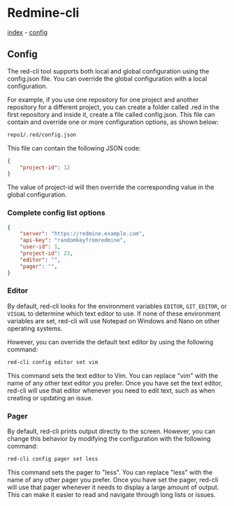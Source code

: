 # Redmine-cli

[index](./index.md) - [config](./config.md)

## Config

The red-cli tool supports both local and global configuration using the config.json file. You can override the global configuration with a local configuration.

For example, if you use one repository for one project and another repository for a different project, you can create a folder called .red in the first repository and inside it, create a file called config.json. This file can contain and override one or more configuration options, as shown below:

```bash
repo1/.red/config.json
```

This file can contain the following JSON code:

```json
{
    "project-id": 12
}
```

The value of project-id will then override the corresponding value in the global configuration.


### Complete config list options

```json
{
    "server": "https://redmine.example.com",
    "api-key": "randomkeyfromredmine",
    "user-id": 1,
    "project-id": 23,
    "editor": "",
    "pager": "",
}
```

### Editor

By default, red-cli looks for the environment variables `EDITOR`, `GIT_EDITOR`, or `VISUAL` to determine which text editor to use. If none of these environment variables are set, red-cli will use Notepad on Windows and Nano on other operating systems.

However, you can override the default text editor by using the following command:

```bash
red-cli config editor set vim
```

This command sets the text editor to Vim. You can replace "vim" with the name of any other text editor you prefer. Once you have set the text editor, red-cli will use that editor whenever you need to edit text, such as when creating or updating an issue.

### Pager

By default, red-cli prints output directly to the screen. However, you can change this behavior by modifying the configuration with the following command:

```bash
red-cli config pager set less
```

This command sets the pager to "less". You can replace "less" with the name of any other pager you prefer. Once you have set the pager, red-cli will use that pager whenever it needs to display a large amount of output. This can make it easier to read and navigate through long lists or issues.